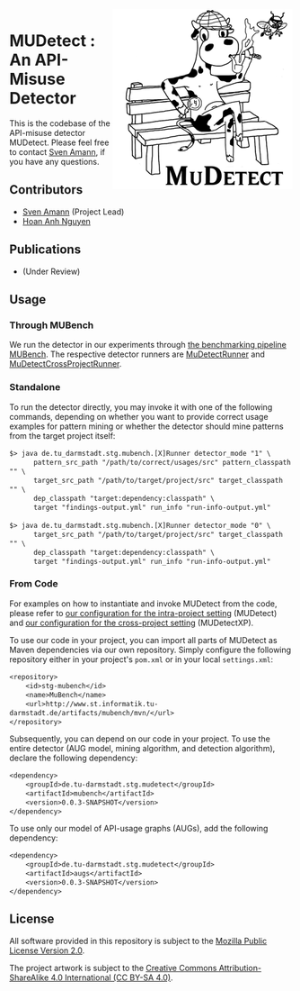 <img align="right" width="320" height="320" alt="MUDetect Logo" src="./meta/logo.png?raw=true" />

# MUDetect : An API-Misuse Detector

This is the codebase of the API-misuse detector MUDetect. Please feel free to contact [Sven Amann](http://www.stg.tu-darmstadt.de/staff/sven_amann), if you have any questions.

## Contributors

* [Sven Amann](http://www.stg.tu-darmstadt.de/staff/sven_amann) (Project Lead)
* [Hoan Anh Nguyen](https://sites.google.com/site/nguyenanhhoan)

## Publications

* (Under Review)

## Usage

### Through MUBench

We run the detector in our experiments through [the benchmarking pipeline MUBench](https://github.com/stg-tud/MUBench).
The respective detector runners are [MuDetectRunner](./src/de/tu_darmstadt/stg/mubench/MuDetectRunner.java) and [MuDetectCrossProjectRunner](./src/de/tu_darmstadt/stg/mubench/MuDetectCrossProjectRunner.java).

### Standalone

To run the detector directly, you may invoke it with one of the following commands, depending on whether you want to provide correct usage examples for pattern mining or whether the detector should mine patterns from the target project itself:

    $> java de.tu_darmstadt.stg.mubench.[X]Runner detector_mode "1" \
          pattern_src_path "/path/to/correct/usages/src" pattern_classpath "" \
          target_src_path "/path/to/target/project/src" target_classpath "" \
          dep_classpath "target:dependency:classpath" \
          target "findings-output.yml" run_info "run-info-output.yml"

    $> java de.tu_darmstadt.stg.mubench.[X]Runner detector_mode "0" \
          target_src_path "/path/to/target/project/src" target_classpath "" \
          dep_classpath "target:dependency:classpath" \
          target "findings-output.yml" run_info "run-info-output.yml"

### From Code

For examples on how to instantiate and invoke MUDetect from the code, please refer to
[our configuration for the intra-project setting](./src/de/tu_darmstadt/stg/mubench/IntraProjectStrategy.java) (MUDetect) and
[our configuration for the cross-project setting](./src/de/tu_darmstadt/stg/mubench/CrossProjectStrategy.java) (MUDetectXP).

To use our code in your project, you can import all parts of MUDetect as Maven dependencies via our own repository.
Simply configure the following repository either in your project's `pom.xml` or in your local `settings.xml`:

    <repository>
        <id>stg-mubench</id>
        <name>MuBench</name>
        <url>http://www.st.informatik.tu-darmstadt.de/artifacts/mubench/mvn/</url>
    </repository>

Subsequently, you can depend on our code in your project.
To use the entire detector (AUG model, mining algorithm, and detection algorithm), declare the following dependency:

    <dependency>
        <groupId>de.tu-darmstadt.stg.mudetect</groupId>
        <artifactId>mubench</artifactId>
        <version>0.0.3-SNAPSHOT</version>
    </dependency>

To use only our model of API-usage graphs (AUGs), add the following dependency:

    <dependency>
        <groupId>de.tu-darmstadt.stg.mudetect</groupId>
        <artifactId>augs</artifactId>
        <version>0.0.3-SNAPSHOT</version>
    </dependency>

## License

All software provided in this repository is subject to the [Mozilla Public License Version 2.0](LICENSE.txt).

The project artwork is subject to the [Creative Commons Attribution-ShareAlike 4.0 International (CC BY-SA 4.0)](https://creativecommons.org/licenses/by-sa/4.0/).

